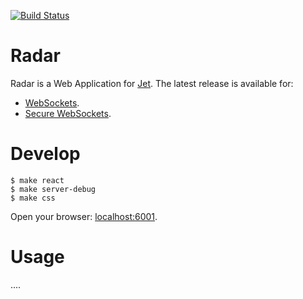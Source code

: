[![Build Status](https://travis-ci.org/lipp/radar.svg?branch=master)](https://travis-ci.org/lipp/radar)

# Radar

Radar is a Web Application for [Jet](http://jetbus.io).
The latest release is available for:

* [WebSockets](http://lipp.github.io/radar).
* [Secure WebSockets](https://lipp.github.io/radar).

# Develop

    $ make react
    $ make server-debug
    $ make css
    
Open your browser: [localhost:6001](http://localhost:6001).

# Usage

....
